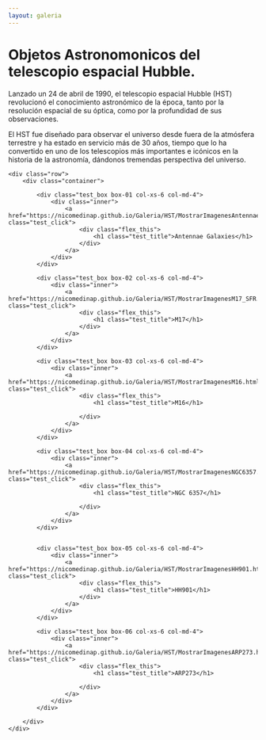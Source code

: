 ```yaml
---
layout: galeria
--- 
```


<html lang="es">
<head>
	<meta charset="utf-8">
	<meta name="description" content="Composiciones">
	<meta name="keywords" content="HTML5">
	<title>Galeria de fotos </title>

<!-- Local -->
<!-- <link rel="stylesheet" href="/Users/nicomedinap/Documents/GitHub/nicomedinap.github.io/public/css/galeria.css"> -->

<!-- Publico -->
<link rel="stylesheet" href="/public/css/Telescopios.css"> 


<style>
    .box-01 .inner {
        background-image: url('https://raw.githubusercontent.com/nicomedinap/nicomedinap.github.io/master/Galeria/HST/AntennaeGalaxies/AntennaeGalaxies.jpg');
        background-position: 50% 50%;
        background-repeat: no-repeat;
        background-size: cover;
    }

    .box-02 .inner {
        background-image: url('https://raw.githubusercontent.com/nicomedinap/nicomedinap.github.io/master/Galeria/HST/M17_SFR/M17_SFR.jpg');
        background-position: 50% 50%;
        background-repeat: no-repeat;
        background-size: cover;
    }
     
    .box-03 .inner {
        background-image: url('https://raw.githubusercontent.com/nicomedinap/nicomedinap.github.io/master/Galeria/HST/M16/M16.jpg');
        background-position: 50% 50%;
        background-repeat: no-repeat;
        background-size: cover;
    }

    .box-04 .inner {
        background-image: url('https://raw.githubusercontent.com/nicomedinap/nicomedinap.github.io/master/Galeria/HST/NGC6357/NGC6357.jpg');
        background-position: 50% 50%;
        background-repeat: no-repeat;
        background-size: cover;
    }

    .box-05 .inner {
        background-image: url('https://raw.githubusercontent.com/nicomedinap/nicomedinap.github.io/master/Galeria/HST/HH901/HH901.jpg');
        background-position: 50% 50%;
        background-repeat: no-repeat;
        background-size: cover;
    }

    .box-06 .inner {
        background-image: url('https://raw.githubusercontent.com/nicomedinap/nicomedinap.github.io/master/Galeria/HST/ARP273/ARP273.jpg');
        background-position: 50% 50%;
        background-repeat: no-repeat;
        background-size: cover;
}
</style>


</head>


<h1 class="page_title">Objetos Astronomonicos del telescopio espacial Hubble.</h1>

<p> Lanzado un 24 de abril de 1990, el telescopio espacial Hubble (HST) revolucionó el conocimiento astronómico de la época, tanto por la resolución espacial de su óptica, como por la profundidad de sus observaciones.</p>

<p>El HST fue diseñado para observar el universo desde fuera de la atmósfera terrestre y ha estado en servicio más de 30 años, tiempo que lo ha convertido en uno de los telescopios más importantes e icónicos en la historia de la astronomía, dándonos tremendas perspectiva del universo.</p>

<body>

    <div class="row">
        <div class="container">

            <div class="test_box box-01 col-xs-6 col-md-4">
                <div class="inner">
                    <a href="https://nicomedinap.github.io/Galeria/HST/MostrarImagenesAntennaeGalaxies.html" class="test_click">
                        <div class="flex_this">
                            <h1 class="test_title">Antennae Galaxies</h1>
                        </div>
                    </a>
                </div>
            </div>

            <div class="test_box box-02 col-xs-6 col-md-4">
                <div class="inner">
                    <a href="https://nicomedinap.github.io/Galeria/HST/MostrarImagenesM17_SFR.html" class="test_click">
                        <div class="flex_this">
                            <h1 class="test_title">M17</h1>
                        </div>
                    </a>
                </div>
            </div>

            <div class="test_box box-03 col-xs-6 col-md-4">
                <div class="inner">
                    <a href="https://nicomedinap.github.io/Galeria/HST/MostrarImagenesM16.html" class="test_click">
                        <div class="flex_this">
                            <h1 class="test_title">M16</h1>
                            
                        </div>
                    </a>
                </div>
            </div>

            <div class="test_box box-04 col-xs-6 col-md-4">
                <div class="inner">
                    <a href="https://nicomedinap.github.io/Galeria/HST/MostrarImagenesNGC6357.html" class="test_click">
                        <div class="flex_this">
                            <h1 class="test_title">NGC 6357</h1>
                            
                        </div>
                    </a>
                </div>
            </div>
    
           
            <div class="test_box box-05 col-xs-6 col-md-4">
                <div class="inner">
                    <a href="https://nicomedinap.github.io/Galeria/HST/MostrarImagenesHH901.html" class="test_click">
                        <div class="flex_this">
                            <h1 class="test_title">HH901</h1>
                        </div>
                    </a>
                </div>
            </div>

            <div class="test_box box-06 col-xs-6 col-md-4">
                <div class="inner">
                    <a href="https://nicomedinap.github.io/Galeria/HST/MostrarImagenesARP273.html" class="test_click">
                        <div class="flex_this">
                            <h1 class="test_title">ARP273</h1>
                            
                        </div>
                    </a>
                </div>
            </div>

        </div>
    </div>

</body>
</html>